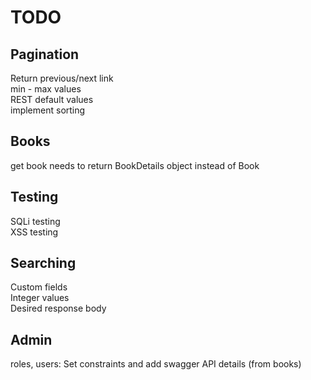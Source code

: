# TODO

## Pagination
Return previous/next link  
min - max values  
REST default values  
implement sorting  


## Books
get book needs to return BookDetails object instead of Book  

## Testing
SQLi testing  
XSS testing  

## Searching
Custom fields   
Integer values  
Desired response body  

## Admin
roles, users: Set constraints and add swagger API details (from books)


